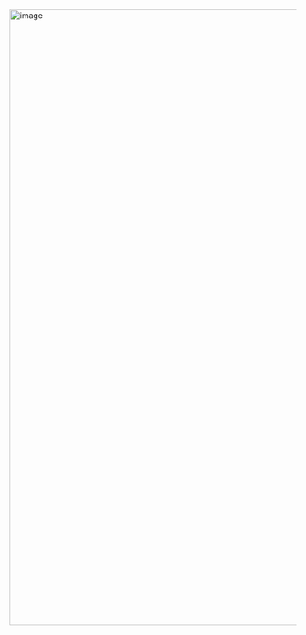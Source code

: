 <img width="1920" height="1080" alt="image" src="https://github.com/user-attachments/assets/b60a4858-f327-4613-83e8-271cf04c5aca" />
